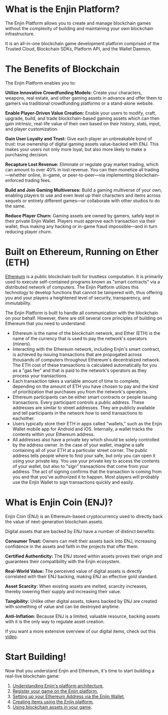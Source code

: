 # What is the Enjin Platform?

The Enjin Platform allows you to create and manage blockchain games without the complexity of building and maintaining your own blockchain infrastructure.

It is an all-in-one blockchain game development platform comprised of the Trusted Cloud, Blockchain SDKs, Platform API, and the Wallet Daemon.

# The Benefits of Blockchain

The Enjin Platform enables you to:

**Utilize Innovative Crowdfunding Models:** Create your characters, weapons, real estate, and other gaming assets in advance and offer them to gamers via traditional crowdfunding platforms or a stand-alone website.

**Enable Player-Driven Value Creation:** Enable your users to modify, craft, upgrade, build, and trade blockchain-based gaming assets which can then gain intrinsic, real-life value of their own based on their history, stats, input, and player customization.

**Gain User Loyalty and Trust:** Give each player an unbreakable bond of trust: true ownership of digital gaming assets value-backed with ENJ. This makes your users not only more loyal, but also more likely to make a purchasing decision.

**Recapture Lost Revenue:** Eliminate or regulate gray market trading, which can amount to over 40% in lost revenue. You can then monetize all trading—whether online, in-game, or peer-to-peer—via implementing blockchain-enforced trading fees.

**Build and Join Gaming Multiverses:** Build a gaming multiverse of your own, enabling players to use and even level up their characters and items across sequels or entirely different games—or collaborate with other studios to do the same.

**Reduce Player Churn:** Gaming assets are owned by gamers, safely kept in their private Enjin Wallet. Players must approve each transaction via their wallet, thus making any hacking or in-game fraud impossible—and in turn reducing player churn.

# Built on Ethereum, Running on Ether (ETH)

[Ethereum](https://en.wikipedia.org/wiki/Ethereum) is a public blockchain built for trustless computation. It is primarily used to execute self-contained programs known as "smart contracts" via a distributed network of computers. The Enjin Platform utilizes this technology to develop functions that cannot be tampered with, thus offering you and your players a heightened level of security, transparency, and immutability.

The Enjin Platform is built to handle all communication with the blockchain on your behalf. However, there are still several core principles of building on Ethereum that you need to understand:
- Ethereum is the name of the blockchain network, and Ether (ETH) is the name of the currency that is used to pay the network's operators (miners).
- Interacting with the Ethereum network, including Enjin's smart contract, is achieved by issuing transactions that are propogated across thousands of computers throughout Ethereum's decentralized network. The ETH cost of these transactions is calculated automatically for you as a "gas fee" and that is paid to the network's operators as they process your transactions. 
- Each transaction takes a variable amount of time to complete, depending on the amount of ETH you have chosen to pay and the kind of prioritization that purchases you from the network's operators.
- Ethereum participants can be either smart contracts or people issuing transactions. Every participant controls a public address. These addresses are similar to street addresses. They are publicly available and tell participants in the network how to send transactions to eachother.
- Users typically store their ETH in apps called "wallets," such as the Enjin Wallet mobile app for Android and iOS. Internally, a wallet tracks the contents within your Ethereum address.
- All addresses also have a private key which should be solely controlled by the address owner. In the case of your wallet, imagine a safe containing all of your ETH at a particular street corner. The public address tells people where to find your safe, but only you can open it using your private key. You use your private key to access the contents of your wallet, but also to "sign" transactions that come from your address. The act of signing confirms that the transaction is coming from you and that you've authorized it to happen. Most players will probably use the Enjin Wallet to sign transactions quickly and easily.

# What is Enjin Coin (ENJ)?

Enjin Coin (ENJ) is an Ethereum-based cryptocurrency used to directly back the value of next-generation blockchain assets. 

Digital assets that are backed by ENJ have a number of distinct benefits:

**Consumer Trust:** Owners can melt their assets back into ENJ, increasing confidence in the assets and faith in the projects that offer them.

**Certified Authenticity:** The ENJ stored within assets proves their origin and guarantees their compatibility with the Enjin ecosystem.

**Real-World Value:** The perceived value of digital assets is directly correlated with their ENJ backing, making ENJ an effective gold standard.

**Asset Scarcity:** When existing assets are melted, scarcity increases, thereby lowering their supply and increasing their value.

**Tangibility:** Unlike other digital assets, tokens backed by ENJ are created with something of value and can be destroyed anytime.

**Anti-Inflation:** Because ENJ is a limited, valuable resource, backing assets with it is the only way to regulate asset creation.

If you want a more extensive overview of our digital items, check out this [video](https://www.youtube.com/watch?v=7KLpNU6wXEM).

# Start Building!

Now that you understand Enjin and Ethereum, it's time to start building a real-live blockchain game:
1. [Understanding Enjin's platform architecture](platform-architecture.md),
2. [Register your game on the Enjin platform](registering-game.md),
3. [Setting up your Ethereum Address via the Enjin Wallet](wallet-setup.md),
4. [Creating items using the Enjin platform](creating-items.md),
5. [Using blockchain assets in your game](using-items.md).
